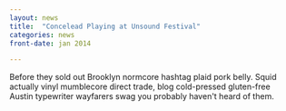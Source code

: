 ```yaml
---
layout: news
title:  "Concelead Playing at Unsound Festival"
categories: news
front-date: jan 2014

---
```


Before they sold out Brooklyn normcore hashtag plaid pork belly. Squid actually vinyl mumblecore direct trade, blog cold-pressed gluten-free Austin typewriter wayfarers swag you probably haven't heard of them.
